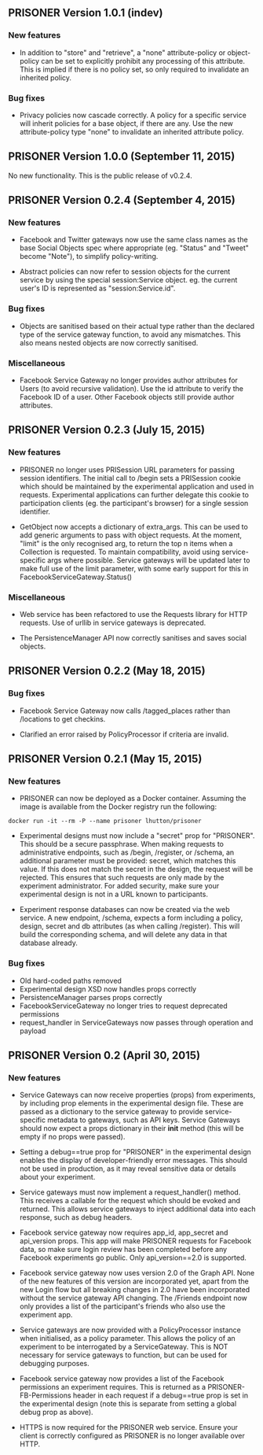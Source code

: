 ## PRISONER Version 1.0.1 (indev)

### New features

* In addition to "store" and "retrieve", a "none" attribute-policy or
object-policy can be set to
explicitly prohibit any processing of this attribute. This is implied if there
is no policy set, so only required to invalidate an inherited policy.

### Bug fixes

* Privacy policies now cascade correctly. A policy for a specific service will
inherit policies for a base object, if there are any. Use the new
attribute-policy type "none" to invalidate an inherited attribute policy.

## PRISONER Version 1.0.0 (September 11, 2015)

No new functionality. This is the public release of v0.2.4.

## PRISONER Version 0.2.4 (September 4, 2015)

### New features

* Facebook and Twitter gateways now use the same class names as the base Social Objects spec where appropriate (eg. "Status" and "Tweet" become "Note"), to simplify policy-writing.

* Abstract policies can now refer to session objects for the current service by using the special session:Service object. eg. the current user's ID is represented as "session:Service.id".


### Bug fixes

* Objects are sanitised based on their actual type rather than the declared type of the service gateway function, to avoid any mismatches. This also means nested objects are now correctly sanitised.


### Miscellaneous

* Facebook Service Gateway no longer provides author attributes for Users (to avoid recursive validation). Use the id attribute to verify the Facebook ID of a user. Other Facebook objects still provide author attributes.



## PRISONER Version 0.2.3 (July 15, 2015)

### New features

* PRISONER no longer uses PRISession URL parameters for passing session
 identifiers. The initial call to /begin sets a PRISession cookie which
 should be maintained by the experimental application and used in requests.
 Experimental applications can further delegate this cookie to participation
 clients (eg. the participant's browser) for a single session identifier.

* GetObject now accepts a dictionary of extra_args. This can be used to add
  generic arguments to pass with object requests. At the moment, "limit" is the
  only recognised arg, to return the top n items when a Collection is
  requested. To maintain compatibility, avoid using service-specific args where
  possible. Service gateways will be updated later to make full use of the
  limit parameter, with some early support for this in
  FacebookServiceGateway.Status()

### Miscellaneous

* Web service has been refactored to use the Requests library for HTTP requests.
Use of urllib in service gateways is deprecated.

* The PersistenceManager API now correctly sanitises and saves social objects.

## PRISONER Version 0.2.2 (May 18, 2015)

### Bug fixes

* Facebook Service Gateway now calls /tagged_places rather than
 /locations to get checkins.

* Clarified an error raised by PolicyProcessor if criteria are invalid.


## PRISONER Version 0.2.1 (May 15, 2015)

### New features

* PRISONER can now be deployed as a Docker container. Assuming the image is
available from the Docker registry run the following:
```
docker run -it --rm -P --name prisoner lhutton/prisoner
```

* Experimental designs must now include a "secret" prop for "PRISONER". This
should be a secure passphrase. When making
requests to administrative endpoints, such as /begin, /register, or /schema, an
additional parameter must be provided: secret, which matches this value. If this
does not match the secret in the design, the request will be rejected. This
ensures that such requests are only made by the experiment administrator. For
added security, make sure your experimental design is not in a URL known to
participants.

* Experiment response databases can now be created via the web service. A new
endpoint, /schema, expects a form including a policy, design, secret and db
attributes (as when calling /register). This will build the corresponding
schema, and will delete any data in that database already.

### Bug fixes

* Old hard-coded paths removed
* Experimental design XSD now handles props correctly
* PersistenceManager parses props correctly
* FacebookServiceGateway no longer tries to request deprecated permissions
* request_handler in ServiceGateways now passes through operation and payload



##  PRISONER Version 0.2 (April 30, 2015)

### New features

* Service Gateways can now receive properties (props) from experiments, by
including prop
elements in the experimental design file. These are passed as a dictionary to
the service gateway to provide service-specific metadata to gateways, such as
API keys. Service Gateways should now expect a props dictionary in their
__init__ method (this will be empty if no props were passed).

* Setting a debug==true prop for "PRISONER" in the experimental design enables
the display of developer-friendly error messages. This should not be used in
production, as it may reveal sensitive data or details about your experiment.

* Service gateways must now implement a request_handler() method. This
receives a callable for the request which should be evoked and returned. This
allows service gateways to inject additional data into each response, such as debug headers.

* Facebook service gateway now requires app_id, app_secret and api_version
props. This app will make PRISONER requests for Facebook data, so make sure
login review has been completed before any Facebook experiments go public. Only
api_version==2.0 is supported.

* Facebook service gateway now uses version 2.0 of the Graph API. None of the
new features of this version are incorporated yet, apart from the new Login flow
but all breaking changes in 2.0 have been incorporated without the service
gateway API changing. The /Friends endpoint  now only provides a list of the
participant's friends who also use the experiment app.

* Service gateways are now provided with a PolicyProcessor instance when
initialised, as a policy parameter. This allows the policy of an experiment to
be interrogated by a ServiceGateway. This is NOT necessary for service
gateways to function, but can be used for debugging purposes.

* Facebook service gateway now provides a list of the Facebook permissions an
experiment requires. This is returned as a PRISONER-FB-Permissions header in
each request if a debug==true prop is set in the experimental design (note
this is separate from setting a global debug prop as above).

* HTTPS is now required for the PRISONER web service. Ensure your client is
correctly configured as PRISONER is no longer available over HTTP.
